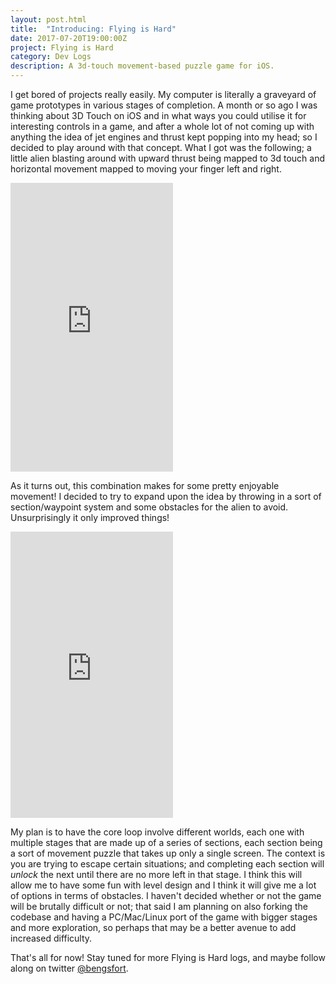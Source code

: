 ```yaml
---
layout: post.html
title:  "Introducing: Flying is Hard"
date: 2017-07-20T19:00:00Z
project: Flying is Hard
category: Dev Logs
description: A 3d-touch movement-based puzzle game for iOS.
---
```



I get bored of projects really easily. My computer is literally a graveyard of game prototypes in various stages of completion. A month or so ago I was thinking about 3D Touch on iOS and in what ways you could utilise it for interesting controls in a game, and after a whole lot of not coming up with anything the idea of jet engines and thrust kept popping into my head; so I decided to play around with that concept. What I got was the following; a little alien blasting around with upward thrust being mapped to 3d touch and horizontal movement mapped to moving your finger left and right.

<div class="streamable-container" style="max-width: 260px;">
	<div style="width:100%;height:0px;position:relative;padding-bottom:177.723%;">
		<iframe src="https://streamable.com/s/8d6j9/wqofpu" frameborder="0" width="100%" height="100%" allowfullscreen style="width:100%;height:100%;position:absolute;left:0px;top:0px;overflow:hidden;"></iframe>
	</div>
</div>

As it turns out, this combination makes for some pretty enjoyable movement! I decided to try to expand upon the idea by throwing in a sort of section/waypoint system and some obstacles for the alien to avoid. Unsurprisingly it only improved things!

<div class="streamable-container" style="max-width: 260px;">
	<div style="width:100%;height:0px;position:relative;padding-bottom:175.980%;"><iframe src="https://streamable.com/s/zq3lh/fzabfc" frameborder="0" width="100%" height="100%" allowfullscreen style="width:100%;height:100%;position:absolute;left:0px;top:0px;overflow:hidden;"></iframe></div>
</div>

My plan is to have the core loop involve different worlds, each one with multiple stages that are made up of a series of sections, each section being a sort of movement puzzle that takes up only a single screen. The context is you are trying to escape certain situations; and completing each section will _unlock_ the next until there are no more left in that stage. I think this will allow me to have some fun with level design and I think it will give me a lot of options in terms of obstacles. I haven't decided whether or not the game will be brutally difficult or not; that said I am planning on also forking the codebase and having a PC/Mac/Linux port of the game with bigger stages and more exploration, so perhaps that may be a better avenue to add increased difficulty.

That's all for now! Stay tuned for more Flying is Hard logs, and maybe follow along on twitter [@bengsfort](https://twitter.com/bengsfort).